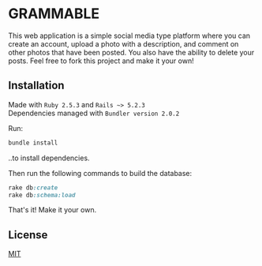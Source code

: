 # GRAMMABLE

This web application is a simple social media type platform where you can create an account, upload a photo with a description, and comment on other photos that have been posted. You also have the ability to delete your posts. Feel free to fork this project and make it your own!

## Installation

Made with `Ruby 2.5.3` and `Rails ~> 5.2.3`<br />
Dependencies managed with `Bundler version 2.0.2`

Run:
```bash
bundle install
```
..to install dependencies. 

Then run the following commands to build the database:

```ruby
rake db:create
rake db:schema:load
```

That's it! Make it your own. 

## License
[MIT](https://choosealicense.com/licenses/mit/)
